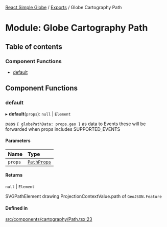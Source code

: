 [React Simple Globe](../README.md) / [Exports](../modules.md) / Globe Cartography Path

# Module: Globe Cartography Path

## Table of contents

### Component Functions

- [default](Globe_Cartography_Path.md#default)

## Component Functions

### default

▸ **default**(`props`): ``null`` \| `Element`

pass `{ globePathData: props.geo }` as data to Events
these will be forwarded when props includes SUPPORTED_EVENTS

#### Parameters

| Name | Type |
| :------ | :------ |
| `props` | [`PathProps`](../interfaces/Globe_Cartography_Types.PathProps.md) |

#### Returns

``null`` \| `Element`

SVGPathElement drawing ProjectionContextValue.path of `GeoJSON.Feature`

#### Defined in

[src/components/cartography/Path.tsx:23](https://github.com/Gaushao/d3-react-globe/blob/4f7a1a2/src/components/cartography/Path.tsx#L23)
